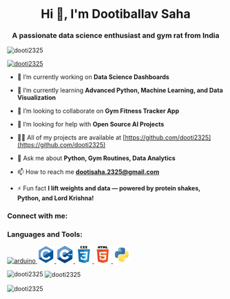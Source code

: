 <h1 align="center">Hi 👋, I'm Dootiballav Saha</h1>
<h3 align="center">A passionate data science enthusiast and gym rat from India</h3>

<p align="left"> <img src="https://komarev.com/ghpvc/?username=dooti2325&label=Profile%20views&color=0e75b6&style=flat" alt="dooti2325" /> </p>

<p align="left"> <a href="https://github.com/ryo-ma/github-profile-trophy"><img src="https://github-profile-trophy.vercel.app/?username=dooti2325" alt="dooti2325" /></a> </p>

- 🔭 I’m currently working on **Data Science Dashboards**

- 🌱 I’m currently learning **Advanced Python, Machine Learning, and Data Visualization**

- 👯 I’m looking to collaborate on **Gym Fitness Tracker App**

- 🤝 I’m looking for help with **Open Source AI Projects**

- 👨‍💻 All of my projects are available at [https://github.com/dooti2325](https://github.com/dooti2325)

- 💬 Ask me about **Python, Gym Routines, Data Analytics**

- 📫 How to reach me **dootisaha.2325@gmail.com**

- ⚡ Fun fact **I lift weights and data — powered by protein shakes, Python, and Lord Krishna!**

<h3 align="left">Connect with me:</h3>
<p align="left">
</p>

<h3 align="left">Languages and Tools:</h3>
<p align="left"> <a href="https://www.arduino.cc/" target="_blank" rel="noreferrer"> <img src="https://cdn.worldvectorlogo.com/logos/arduino-1.svg" alt="arduino" width="40" height="40"/> </a> <a href="https://www.cprogramming.com/" target="_blank" rel="noreferrer"> <img src="https://raw.githubusercontent.com/devicons/devicon/master/icons/c/c-original.svg" alt="c" width="40" height="40"/> </a> <a href="https://www.w3schools.com/cpp/" target="_blank" rel="noreferrer"> <img src="https://raw.githubusercontent.com/devicons/devicon/master/icons/cplusplus/cplusplus-original.svg" alt="cplusplus" width="40" height="40"/> </a> <a href="https://www.w3schools.com/css/" target="_blank" rel="noreferrer"> <img src="https://raw.githubusercontent.com/devicons/devicon/master/icons/css3/css3-original-wordmark.svg" alt="css3" width="40" height="40"/> </a> <a href="https://www.w3.org/html/" target="_blank" rel="noreferrer"> <img src="https://raw.githubusercontent.com/devicons/devicon/master/icons/html5/html5-original-wordmark.svg" alt="html5" width="40" height="40"/> </a> <a href="https://www.python.org" target="_blank" rel="noreferrer"> <img src="https://raw.githubusercontent.com/devicons/devicon/master/icons/python/python-original.svg" alt="python" width="40" height="40"/> </a> </p>

<p><img align="left" src="https://github-readme-stats.vercel.app/api/top-langs?username=dooti2325&show_icons=true&locale=en&layout=compact" alt="dooti2325" /></p>

<p>&nbsp;<img align="center" src="https://github-readme-stats.vercel.app/api?username=dooti2325&show_icons=true&locale=en" alt="dooti2325" /></p>

<p><img align="center" src="https://github-readme-streak-stats.herokuapp.com/?user=dooti2325&" alt="dooti2325" /></p>

